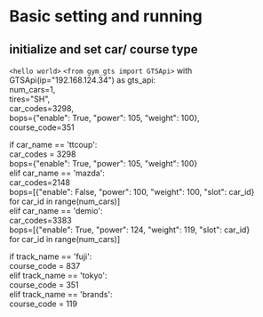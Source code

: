 # Basic setting and running

## initialize and set car/ course type


`<hello world>`
`<from gym_gts import GTSApi>`
with GTSApi(ip="192.168.124.34") as gts_api:  
  num_cars=1,  
  tires="SH",  
  car_codes=3298,  
  bops={"enable": True, "power": 105, "weight": 100},  
  course_code=351  
  
if car_name == 'ttcoup':  
  car_codes = 3298  
  bops={"enable": True, "power": 105, "weight": 100}  
elif car_name == 'mazda':  
  car_codes=2148  
  bops=[{"enable": False, "power": 100, "weight": 100, "slot": car_id}  
  for car_id in range(num_cars)]  
elif car_name == 'demio':   
  car_codes=3383  
  bops=[{"enable": True, "power": 124, "weight": 119, "slot": car_id}  
for car_id in range(num_cars)]

if track_name == 'fuji':  
  course_code = 837  
elif track_name == 'tokyo':  
  course_code = 351  
elif track_name == 'brands':  
  course_code = 119  

